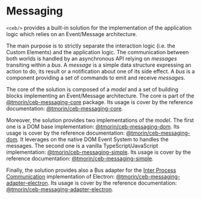 # Messaging

`<ceb/>` provides a built-in solution for the implementation of the application logic which relies on an Event/Message architecture.

The main purpose is to strictly separate the interaction logic (i.e. the Custom Elements) and the application logic.
The communication between both worlds is handled by an asynchronous API relying on _messages_ transiting within a _bus_.
A _message_ is a simple data structure expressing an action to do, its result or a notification about one of its side effect.
A _bus_ is a component providing a set of commands to emit and receive _messages_. 

The core of the solution is composed of a _model_ and a set of building blocks implementing an Event/Message architecture.
The core is part of the [@tmorin/ceb-messaging-core](https://www.npmjs.com/package/@tmorin/ceb-messaging-core) package.
Its usage is cover by the reference documentation: [@tmorin/ceb-messaging-core](../api/modules/_tmorin_ceb_messaging_core.html).

Moreover, the solution provides two implementations of the _model_.
The first one is a DOM base implementation: [@tmorin/ceb-messaging-dom](https://www.npmjs.com/package/@tmorin/ceb-messaging-dom).
Its usage is cover by the reference documentation: [@tmorin/ceb-messaging-dom](../api/modules/_tmorin_ceb_messaging_dom.html).
It leverages on the native DOM Event System to handles the messages.
The second one is a vanilla TypeScript/JavaScript implementation: [@tmorin/ceb-messaging-simple](https://www.npmjs.com/package/@tmorin/ceb-messaging-simple).
Its usage is cover by the reference documentation: [@tmorin/ceb-messaging-simple](../api/modules/_tmorin_ceb_messaging_simple.html).

Finally, the solution provides also a Bus adapter for the [Inter Process Communication](https://en.wikipedia.org/wiki/Inter-process_communication) implementation of Electron: [@tmorin/ceb-messaging-adapter-electron](https://www.npmjs.com/package/@tmorin/ceb-messaging-adapter-electron).
Its usage is cover by the reference documentation: [@tmorin/ceb-messaging-adapter-electron](../api/modules/_tmorin_ceb_messaging_bus_adapter_ipc.html).
